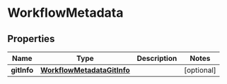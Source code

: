 

# WorkflowMetadata

## Properties

Name | Type | Description | Notes
------------ | ------------- | ------------- | -------------
**gitInfo** | [**WorkflowMetadataGitInfo**](WorkflowMetadataGitInfo.md) |  |  [optional]



